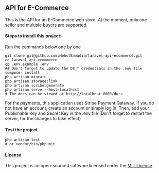## API for E-Commerce

This is the API for an E-Commerce web store. At the moment, only one seller and multiple buyers are supported.

#### Steps to install this project:

Run the commands below one by one

```
git clone git@github.com:MehulBawadia/laravel-api-ecommerce.git
cd laravel-api-ecommerce
cp .env.example .env
## Don't forget to update the DB_* credentials in the .env file
composer install
php artisan migrate
php artisan storage:link
php artisan scribe:generate
php artisan serve --host=localhost
# The docs can be viewed at http://localhost:8000/docs
```

For the payments, this application uses Stripe Payment Gateway.
If you do not have an account, create an account or simply log in.
Then, add your Publishable Key and Secret Key in the .env file
(Don't forget to restart the server, for the changes to take effect)

#### Test the project

```
php artisan test
# or vendor/bin/phpunit
```

#### License

This project is an open-sourced software licensed under the [MIT License](https://opensource.org/licenses/MIT).
